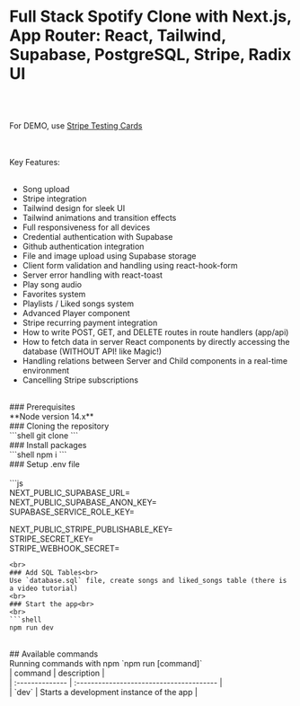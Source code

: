 # Full Stack Spotify Clone with Next.js, App Router: React, Tailwind, Supabase, PostgreSQL, Stripe, Radix UI
<br><br>

For DEMO, use [Stripe Testing Cards](https://stripe.com/docs/testing)

<br><br>
Key Features:
<br><br>

- Song upload<br>
- Stripe integration<br>
- Tailwind design for sleek UI<br>
- Tailwind animations and transition effects<br>
- Full responsiveness for all devices<br>
- Credential authentication with Supabase<br>
- Github authentication integration<br>
- File and image upload using Supabase storage<br>
- Client form validation and handling using react-hook-form<br>
- Server error handling with react-toast<br>
- Play song audio<br>
- Favorites system<br>
- Playlists / Liked songs system<br>
- Advanced Player component<br>
- Stripe recurring payment integration<br>
- How to write POST, GET, and DELETE routes in route handlers (app/api)<br>
- How to fetch data in server React components by directly accessing the database (WITHOUT API! like Magic!)<br>
- Handling relations between Server and Child components in a real-time environment<br>
- Cancelling Stripe subscriptions<br>
<br>
### Prerequisites
<br>
**Node version 14.x**
<br>
### Cloning the repository
<br>
```shell
git clone 
```
<br>
### Install packages
<br>
```shell
npm i
```
<br>
### Setup .env file
<br>
<br>
```js<br>
NEXT_PUBLIC_SUPABASE_URL=<br>
NEXT_PUBLIC_SUPABASE_ANON_KEY=<br>
SUPABASE_SERVICE_ROLE_KEY=<br>

NEXT_PUBLIC_STRIPE_PUBLISHABLE_KEY=<br>
STRIPE_SECRET_KEY=<br>
STRIPE_WEBHOOK_SECRET=<br>
```<br>
<br>
### Add SQL Tables<br>
Use `database.sql` file, create songs and liked_songs table (there is a video tutorial)
<br>
### Start the app<br>
<br>
```shell
npm run dev
```
<br>
## Available commands
<br>
Running commands with npm `npm run [command]`
<br>
| command         | description                              |<br>
| :-------------- | :--------------------------------------- |<br>
| `dev`           | Starts a development instance of the app |<br>

 
 
